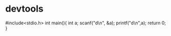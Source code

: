 # devtools
#include<stdio.h>
int main(){
    int a;
    scanf("d\n", &a);
    printf("d\n",a);
    return 0;
}
